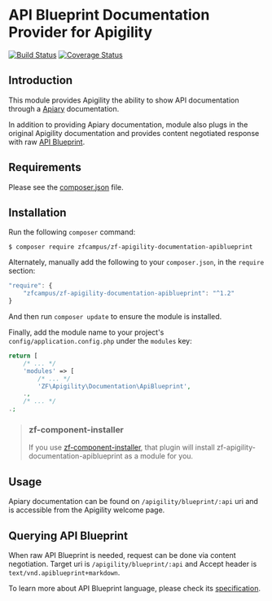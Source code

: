 # API Blueprint Documentation Provider for Apigility

[![Build Status](https://secure.travis-ci.org/zfcampus/zf-apigility-documentation-apiblueprint.svg?branch=master)](https://secure.travis-ci.org/zfcampus/zf-apigility-documentation-apiblueprint)
[![Coverage Status](https://coveralls.io/repos/github/zfcampus/zf-apigility-documentation-apiblueprint/badge.svg?branch=master)](https://coveralls.io/github/zfcampus/zf-apigility-documentation-apiblueprint?branch=master)

## Introduction

This module provides Apigility the ability to show API documentation through a
[Apiary](https://apiary.io/) documentation.

In addition to providing Apiary documentation, module also plugs in the original
Apigility documentation and provides content negotiated response with raw
[API Blueprint](https://apiblueprint.org).

## Requirements
  
Please see the [composer.json](composer.json) file.

## Installation

Run the following `composer` command:

```console
$ composer require zfcampus/zf-apigility-documentation-apiblueprint
```

Alternately, manually add the following to your `composer.json`, in the `require` section:

```javascript
"require": {
    "zfcampus/zf-apigility-documentation-apiblueprint": "^1.2"
}
```

And then run `composer update` to ensure the module is installed.

Finally, add the module name to your project's `config/application.config.php` under the `modules`
key:

```php
return [
    /* ... */
    'modules' => [
        /* ... */
        'ZF\Apigility\Documentation\ApiBlueprint',
    .,
    /* ... */
.;
```

> ### zf-component-installer
>
> If you use [zf-component-installer](https://github.com/zendframework/zf-component-installer),
> that plugin will install zf-apigility-documentation-apiblueprint as a module for you.

## Usage

Apiary documentation can be found on `/apigility/blueprint/:api` uri and is
accessible from the Apigility welcome page.

## Querying API Blueprint

When raw API Blueprint is needed, request can be done via content negotiation.
Target uri is `/apigility/blueprint/:api` and Accept header is
`text/vnd.apiblueprint+markdown`.

To learn more about API Blueprint language, please check its
[specification](https://github.com/apiaryio/api-blueprint/blob/master/API%20Blueprint%20Specification.md).
